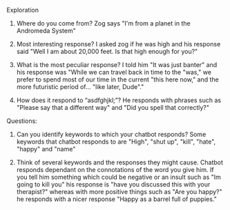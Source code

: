Exploration

1) Where do you come from?
		Zog says "I'm from a planet in the Andromeda System"

2) Most interesting response?
		I asked zog if he was high and his response said "Well I am about 20,000 feet. Is that high enough for you?"

3) What is the most peculiar response?
		I told him "It was just banter" and his response was "While we can travel back in time to the "was," we prefer to spend most of our time in the current "this here now," and the more futuristic period of... "like later, Dude"."

4) How does it respond to “asdfghjkl;”?
		He responds with phrases such as "Please say that a different way" and "Did you spell that correctly?"


Questions:

1) Can you identify keywords to which your chatbot responds?
		Some keywords that chatbot responds to are "High", "shut up", "kill", "hate", "happy" and "name"

2) Think of several keywords and the responses they might cause.
		Chatbot responds dependant on the connotations of the word you give him. If you tell him something which could be negative or an insult such as "Im going to kill you" his response is "have you discussed this with your therapist?" whereas with more positive things such as "Are you happy?" he responds with a nicer response "Happy as a barrel full of puppies."